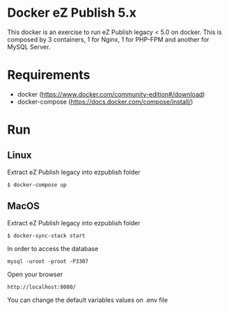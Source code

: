 # Docker eZ Publish 5.x

This docker is an exercise to run eZ Publish legacy < 5.0 on docker.
This is composed by 3 containers, 1 for Nginx, 1 for PHP-FPM and another for
MySQL Server.

# Requirements

- docker (https://www.docker.com/community-edition#/download)
- docker-compose (https://docs.docker.com/compose/install/)

# Run

## Linux

Extract eZ Publish legacy into ezpublish folder

```
$ docker-compose up
```

## MacOS

Extract eZ Publish legacy into ezpublish folder

```
$ docker-sync-stack start
```

In order to access the database

```
mysql -uroot -proot -P3307
```

Open your browser

```
http://localhost:8080/
```

You can change the default variables values on .env file
